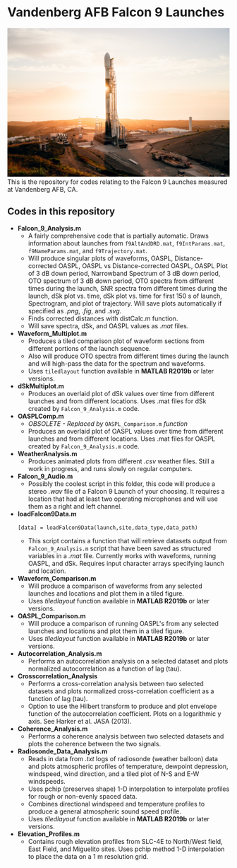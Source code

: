# Vandenberg AFB Falcon 9 Launches
![Falcon 9 Picture](/RADARSAT_Vandenberg.jpg)
This is the repository for codes relating to the Falcon 9 Launches measured at
Vandenberg AFB, CA.
## Codes in this repository
* **Falcon_9_Analysis.m**
  * A fairly comprehensive code that is partially automatic. Draws information
  about launches from `f9AltAndDRD.mat`, `f9IntParams.mat`, `f9NameParams.mat`, and `f9Trajectory.mat`.
  * Will produce singular plots of waveforms, OASPL, Distance-corrected OASPL, OASPL vs Distance-corrected OASPL, OASPL Plot of 3 dB down period, Narrowband Spectrum of 3 dB down period, OTO spectrum of 3 dB down period, OTO spectra from different times during the launch, SNR spectra from different times during the launch, dSk plot vs. time, dSk plot vs. time for first 150 s of launch, Spectrogram, and plot of trajectory.
  Will save plots automatically if specified as *.png*, *.fig*, and *.svg*.
  * Finds corrected distances with distCalc.m function.
  * Will save spectra, dSk, and OASPL values as *.mat* files.
* **Waveform_Multiplot.m**
  * Produces a tiled comparison plot of waveform sections from different portions of the launch sequence.
  * Also will produce OTO spectra from different times during the launch and will high-pass the data for the spectrum and waveforms.
  * Uses `tiledlayout` function available in **MATLAB R2019b** or later versions.
* **dSkMultiplot.m**
  * Produces an overlaid plot of dSk values over time from different launches and from different locations. Uses .mat files for dSk created by `Falcon_9_Analysis.m` code.
* **OASPLComp.m**
  * *OBSOLETE - Replaced by* `OASPL_Comparison.m` *function*
  * Produces an overlaid plot of OASPL values over time from different launches and from different locations. Uses .mat files for OASPL created by `Falcon_9_Analysis.m` code.
* **WeatherAnalysis.m**
  * Produces animated plots from different *.csv* weather files. Still a work in progress, and runs slowly on regular computers.
* **Falcon_9_Audio.m**
  * Possibly the coolest script in this folder, this code will produce a stereo *.wav* file of a Falcon 9 Launch of your choosing. It requires a location that had at least two operating microphones and will use them as a right and left channel.
* **loadFalcon9Data.m**
  ```
  [data] = loadFalcon9Data(launch,site,data_type,data_path)
  ```
  * This script contains a function that will retrieve datasets output from `Falcon_9_Analysis.m` script that have been saved as structured variables in a *.mat* file. Currently works with waveforms, running OASPL, and dSk. Requires input character arrays specifying launch and location.
* **Waveform_Comparison.m**
  * Will produce a comparison of waveforms from any selected launches and locations and plot them in a tiled figure.
  * Uses *tiledlayout* function available in **MATLAB R2019b** or later versions.
* **OASPL_Comparison.m**
  * Will produce a comparison of running OASPL's from any selected launches and locations and plot them in a tiled figure.
  * Uses *tiledlayout* function available in **MATLAB R2019b** or later versions.
* **Autocorrelation_Analysis.m**
  * Performs an autocorrelation analysis on a selected dataset and plots normalized autocorrelation as a function of lag (tau).
* **Crosscorrelation_Analysis**
  * Performs a cross-correlation analysis between two selected datasets and plots normalized cross-correlation coefficient as a function of lag (tau).
  * Option to use the Hilbert transform to produce and plot envelope function of the autocorrelation coefficient. Plots on a logarithmic y axis. See Harker et al. JASA (2013).
* **Coherence_Analysis.m**
  * Performs a coherence analysis between two selected datasets and plots the coherence between the two signals.
* **Radiosonde_Data_Analysis.m**
  * Reads in data from *.txt* logs of radiosonde (weather balloon) data and plots atmospheric profiles of temperature, dewpoint depression, windspeed, wind direction, and a tiled plot of N-S and E-W windspeeds.
  * Uses pchip (preserves shape) 1-D interpolation to interpolate profiles for rough or non-evenly spaced data.
  * Combines directional windspeed and temperature profiles to produce a general atmospheric sound speed profile.
  * Uses *tiledlayout* function available in **MATLAB R2019b** or later versions.
* **Elevation_Profiles.m**
  * Contains rough elevation profiles from SLC-4E to North/West field, East Field, and Miguelito sites. Uses pchip method 1-D interpolation to place the data on a 1 m resolution grid.
